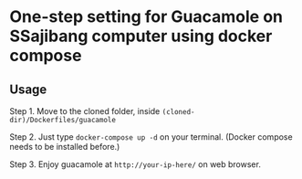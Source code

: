 # One-step setting for Guacamole on SSajibang computer using docker compose

## Usage

Step 1. Move to the cloned folder, inside `(cloned-dir)/Dockerfiles/guacamole`

Step 2. Just type `docker-compose up -d` on your terminal. (Docker compose needs to be installed before.)

Step 3. Enjoy guacamole at `http://your-ip-here/` on web browser.
